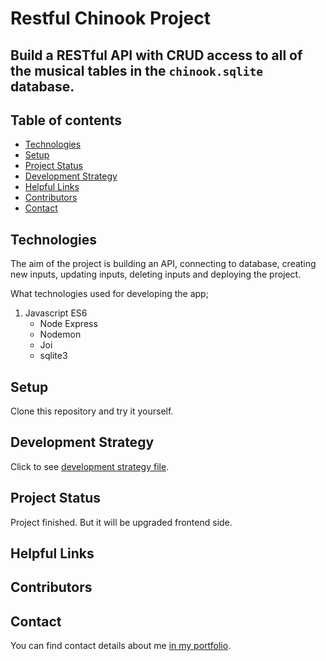 # Restful Chinook Project

Build a RESTful API with CRUD access to all of the musical tables in the `chinook.sqlite` database.
---

## Table of contents

- [Technologies](#technologies)
- [Setup](#setup)
- [Project Status](#project-status)
- [Development Strategy](#development-strategy)
- [Helpful Links](#helpful-links)
- [Contributors](#contributors)
- [Contact](#contact)

## Technologies

The aim of the project is building an API, connecting to database, creating new inputs, updating inputs, deleting inputs and deploying the project.

What technologies used for developing the app;

1. Javascript ES6
   - Node Express
   - Nodemon
   - Joi
   - sqlite3

## Setup

Clone this repository and try it yourself.

## Development Strategy

Click to see [development strategy file](./development-strategy.md).

## Project Status

Project finished. But it will be upgraded frontend side.

## Helpful Links

## Contributors

## Contact

You can find contact details about me [in my portfolio](https://mesutbe.github.io/).
